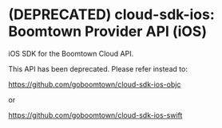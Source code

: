 # (DEPRECATED) cloud-sdk-ios: Boomtown Provider API (iOS)
iOS SDK for the Boomtown Cloud API.

This API has been deprecated. Please refer instead to:

https://github.com/goboomtown/cloud-sdk-ios-objc

or

https://github.com/goboomtown/cloud-sdk-ios-swift
